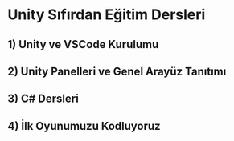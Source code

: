 # Unity Sıfırdan Eğitim Dersleri

## 1) Unity ve VSCode Kurulumu

## 2) Unity Panelleri ve Genel Arayüz Tanıtımı

## 3) C# Dersleri

## 4) İlk Oyunumuzu Kodluyoruz
